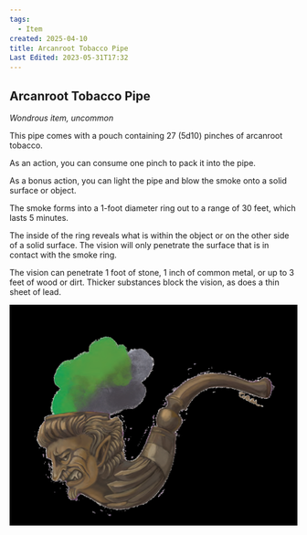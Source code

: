 ```yaml
---
tags:
  - Item
created: 2025-04-10
title: Arcanroot Tobacco Pipe
Last Edited: 2023-05-31T17:32
---
```


## Arcanroot Tobacco Pipe

_Wondrous item, uncommon_

This pipe comes with a pouch containing 27 (5d10) pinches of arcanroot tobacco.

As an action, you can consume one pinch to pack it into the pipe.

As a bonus action, you can light the pipe and blow the smoke onto a solid surface or object.

The smoke forms into a 1-foot diameter ring out to a range of 30 feet, which lasts 5 minutes.

The inside of the ring reveals what is within the object or on the other side of a solid surface. The vision will only penetrate the surface that is in contact with the smoke ring.

The vision can penetrate 1 foot of stone, 1 inch of common metal, or up to 3 feet of wood or dirt. Thicker substances block the vision, as does a thin sheet of lead.

![arcanroot-pipe.png](/images/arcanroot-pipe.png)